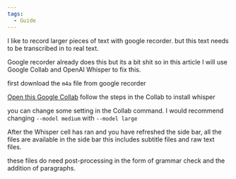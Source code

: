 ```yaml
---
tags:
  - Guide
---
```


I like to record larger pieces of text with google recorder. but this text needs to be transcribed in to real text.

Google recorder already does this but its a bit shit so in this article I will use Google Collab and OpenAI Whisper to fix this.

first download the `m4a` file from google recorder

[Open this Google Collab](https://colab.research.google.com/drive/1WLYoBvA3YNKQ0X2lC9udUOmjK7rZgAwr?usp=sharing) 
follow the steps in the Collab to install whisper

you can change some setting in the Collab command. I would recommend changing `--model medium` with `--model large`

After the Whisper cell has ran and you have refreshed the side bar, all the files are available in the side bar this includes subtitle files and raw text files.

these files do need post-processing in the form of grammar check and the addition of paragraphs.
